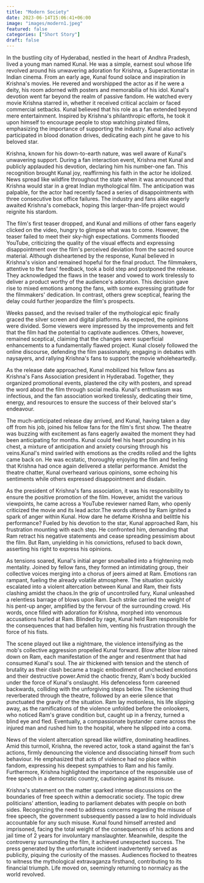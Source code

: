 ```yaml
---
title: "Modern Society"
date: 2023-06-14T15:06:41+06:00
image: "images/modern1.jpeg"
featured: false
categories: ["Short Story"]
draft: false
---
```



In the bustling city of Hyderabad, nestled in the heart of Andhra Pradesh, lived a young man named Kunal. He was a simple, earnest soul whose life revolved around his unwavering adoration for Krishna, a Superactionstar in Indian cinema. From an early age, Kunal found solace and inspiration in Krishna's movies. He revered and worshipped the actor as if he were a deity, his room adorned with posters and memorabilia of his idol.
Kunal's devotion went far beyond the realm of passive fandom. He watched every movie Krishna starred in, whether it received critical acclaim or faced commercial setbacks. Kunal believed that his role as a fan extended beyond mere entertainment. Inspired by Krishna's philanthropic efforts, he took it upon himself to encourage people to stop watching pirated films, emphasizing the importance of supporting the industry. Kunal also actively participated in blood donation drives, dedicating each pint he gave to his beloved star.

Krishna, known for his down-to-earth nature, was well aware of Kunal's unwavering support. During a fan interaction event, Krishna met Kunal and publicly applauded his devotion, declaring him his number-one fan. This recognition brought Kunal joy, reaffirming his faith in the actor he idolized.
News spread like wildfire throughout the state when it was announced that Krishna would star in a great Indian mythological film. The anticipation was palpable, for the actor had recently faced a series of disappointments with three consecutive box office failures. The industry and fans alike eagerly awaited Krishna's comeback, hoping this larger-than-life project would reignite his stardom.

The film's first teaser dropped, and Kunal and millions of other fans eagerly clicked on the video, hungry to glimpse what was to come. However, the teaser failed to meet their sky-high expectations. Comments flooded YouTube, criticizing the quality of the visual effects and expressing disappointment over the film's perceived deviation from the sacred source material. Although disheartened by the response, Kunal believed in Krishna's vision and remained hopeful for the final product.
The filmmakers, attentive to the fans' feedback, took a bold step and postponed the release. They acknowledged the flaws in the teaser and vowed to work tirelessly to deliver a product worthy of the audience's adoration. This decision gave rise to mixed emotions among the fans, with some expressing gratitude for the filmmakers' dedication. In contrast, others grew sceptical, fearing the delay could further jeopardize the film's prospects.

Weeks passed, and the revised trailer of the mythological epic finally graced the silver screen and digital platforms. As expected, the opinions were divided. Some viewers were impressed by the improvements and felt that the film had the potential to captivate audiences. Others, however, remained sceptical, claiming that the changes were superficial enhancements to a fundamentally flawed project. Kunal closely followed the online discourse, defending the film passionately, engaging in debates with naysayers, and rallying Krishna's fans to support the movie wholeheartedly.

As the release date approached, Kunal mobilized his fellow fans as Krishna's Fans Association president in Hyderabad. Together, they organized promotional events, plastered the city with posters, and spread the word about the film through social media. Kunal's enthusiasm was infectious, and the fan association worked tirelessly, dedicating their time, energy, and resources to ensure the success of their beloved star's endeavour.

The much-anticipated release day arrived, and Kunal, having taken a day off from his job, joined his fellow fans for the film's first show. The theatre was buzzing with excitement as fans eagerly awaited the moment they had been anticipating for months. Kunal could feel his heart pounding in his chest, a mixture of anticipation and anxiety coursing through his veins.Kunal's mind swirled with emotions as the credits rolled and the lights came back on. He was ecstatic, thoroughly enjoying the film and feeling that Krishna had once again delivered a stellar performance. Amidst the theatre chatter, Kunal overheard various opinions, some echoing his sentiments while others expressed disappointment and disdain.

As the president of Krishna's fans association, it was his responsibility to ensure the positive promotion of the film. However, amidst the various viewpoints, he came across a YouTube reviewer named Ram, who openly criticized the movie and its lead actor.The words uttered by Ram ignited a spark of anger within Kunal. How dare he defame Krishna and belittle his performance? Fueled by his devotion to the star, Kunal approached Ram, his frustration mounting with each step. He confronted him, demanding that Ram retract his negative statements and cease spreading pessimism about the film. But Ram, unyielding in his convictions, refused to back down, asserting his right to express his opinions.

As tensions soared, Kunal's initial anger snowballed into a frightening mob mentality. Joined by fellow fans, they formed an intimidating group, their collective voices merging into a chorus of jeers aimed at Ram. Emotions ran rampant, fueling the already volatile atmosphere. The situation quickly escalated into a violent altercation between Kunal and Ram, their fists clashing amidst the chaos.In the grip of uncontrolled fury, Kunal unleashed a relentless barrage of blows upon Ram. Each strike carried the weight of his pent-up anger, amplified by the fervour of the surrounding crowd. His words, once filled with adoration for Krishna, morphed into venomous accusations hurled at Ram. Blinded by rage, Kunal held Ram responsible for the consequences that had befallen him, venting his frustration through the force of his fists.

The scene played out like a nightmare, the violence intensifying as the mob's collective aggression propelled Kunal forward. Blow after blow rained down on Ram, each manifestation of the anger and resentment that had consumed Kunal's soul. The air thickened with tension and the stench of brutality as their clash became a tragic embodiment of unchecked emotions and their destructive power.Amid the chaotic frenzy, Ram's body buckled under the force of Kunal's onslaught. His defenceless form careened backwards, colliding with the unforgiving steps below. The sickening thud reverberated through the theatre, followed by an eerie silence that punctuated the gravity of the situation. Ram lay motionless, his life slipping away, as the ramifications of the violence unfolded before the onlookers, who noticed Ram's grave condition but, caught up in a frenzy, turned a blind eye and fled. Eventually, a compassionate bystander came across the injured man and rushed him to the hospital, where he slipped into a coma.

News of the violent altercation spread like wildfire, dominating headlines. Amid this turmoil, Krishna, the revered actor, took a stand against the fan's actions, firmly denouncing the violence and dissociating himself from such behaviour. He emphasized that acts of violence had no place within fandom, expressing his deepest sympathies to Ram and his family. Furthermore, Krishna highlighted the importance of the responsible use of free speech in a democratic country, cautioning against its misuse.

Krishna's statement on the matter sparked intense discussions on the boundaries of free speech within a democratic society. The topic drew politicians' attention, leading to parliament debates with people on both sides. Recognizing the need to address concerns regarding the misuse of free speech, the government subsequently passed a law to hold individuals accountable for any such misuse. Kunal found himself arrested and imprisoned, facing the total weight of the consequences of his actions and jail time of 2 years for involuntary manslaughter. Meanwhile, despite the controversy surrounding the film, it achieved unexpected success. The press generated by the unfortunate incident inadvertently served as publicity, piquing the curiosity of the masses. Audiences flocked to theatres to witness the mythological extravaganza firsthand, contributing to its financial triumph. Life moved on, seemingly returning to normalcy as the world revolved.
